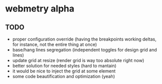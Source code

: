 # webmetry alpha
## TODO

* proper configuration override (having the breakpoints working deltas, for instance, not the entire thing at once)
* base/hang lines segregation (independent toggles for design grid and lines)
* update grid at resize (render grid is way too absolute right now)
* better solution for needed styles (hard to mantain)
* it would be nice to inject the grid at some element
* some code beautification and optimization (yeah)